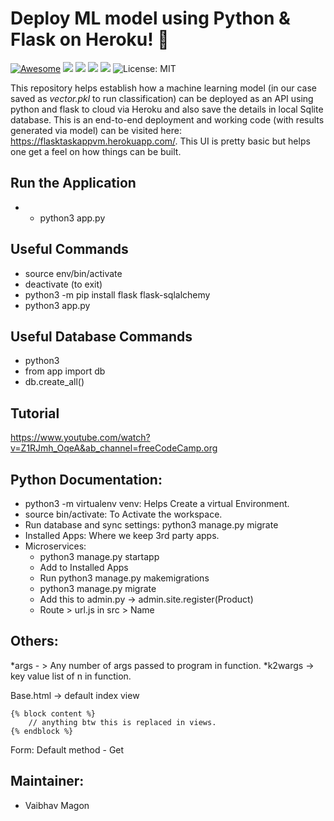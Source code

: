 # Deploy ML model using Python & Flask on Heroku! 💬

[![Awesome](https://awesome.re/badge.svg)](https://awesome.re) <img src="https://img.shields.io/static/v1?label=Python&message=3+&color=<COLOR>"> <img src="https://img.shields.io/static/v1?label=Flask&message=1+&color=<COLOR>"> <img src="https://img.shields.io/static/v1?label=Sqlite&message=3+&color=<COLOR>"> <img src="https://img.shields.io/static/v1?label=Build&message=Passing&color=<COLOR>"> ![License: MIT](https://img.shields.io/badge/License-MIT-yellow.svg)

This repository helps establish how a machine learning model (in our case saved as _vector.pkl_ to run classification) can be deployed as an API using python and flask to cloud via Heroku and also save the details in local Sqlite database. This is an end-to-end deployment and working code (with results generated via model) can be visited here: https://flasktaskappvm.herokuapp.com/. This UI is pretty basic but helps one get a feel on how things can be built.


## Run the Application
- - python3 app.py


## Useful Commands

- source env/bin/activate
- deactivate (to exit)
- python3 -m pip install flask flask-sqlalchemy
- python3 app.py


## Useful Database Commands
- python3
- from app import db
- db.create_all()


## Tutorial

https://www.youtube.com/watch?v=Z1RJmh_OqeA&ab_channel=freeCodeCamp.org


## Python Documentation:

- python3 -m virtualenv venv: Helps Create a virtual Environment.
- source bin/activate: To Activate the workspace.
- Run database and sync settings: python3 manage.py migrate
- Installed Apps: Where we keep 3rd party apps.
- Microservices:
  - python3 manage.py startapp <name of service>
  - Add <name of service> to Installed Apps
  - Run python3 manage.py makemigrations
  - python3 manage.py migrate
  - Add this to admin.py -> admin.site.register(Product)
  - Route > url.js in src > Name

## Others:
*args - > Any number of args passed to program in function.
*k2wargs -> key value list of n in function.

Base.html -> default index view

```
{% block content %}
    // anything btw this is replaced in views.
{% endblock %}
```

Form:
Default method - Get

## Maintainer:
- Vaibhav Magon

